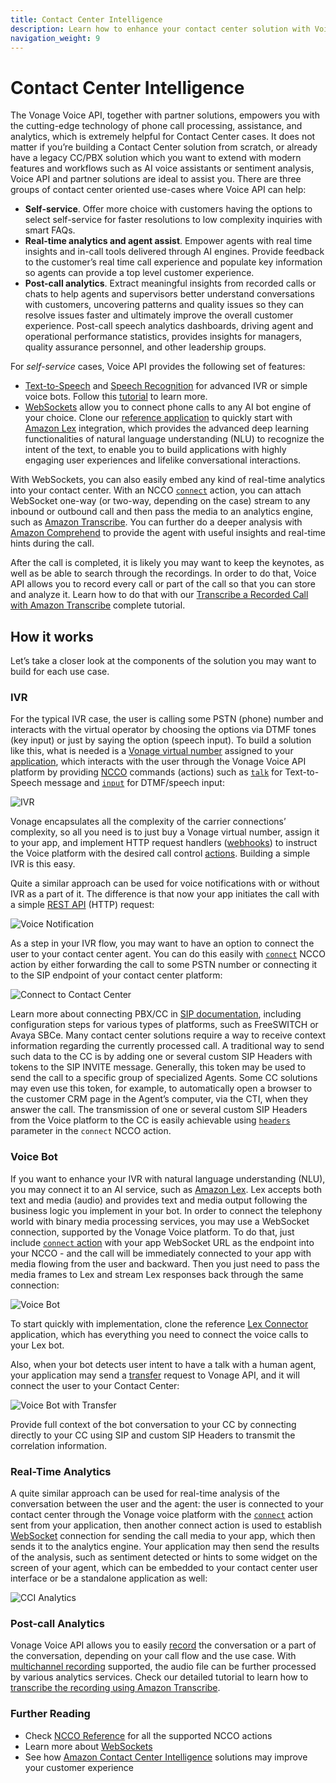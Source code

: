 ```yaml
---
title: Contact Center Intelligence
description: Learn how to enhance your contact center solution with Voice API.
navigation_weight: 9
---
```


# Contact Center Intelligence
The Vonage Voice API, together with partner solutions, empowers you with the cutting-edge technology of phone call processing, assistance, and analytics, which is extremely helpful for Contact Center cases. It does not matter if you’re building a Contact Center solution from scratch, or already have a legacy CC/PBX solution which you want to extend with modern features and workflows such as AI voice assistants or sentiment analysis, Voice API and partner solutions are ideal to assist you.
There are three groups of contact center oriented use-cases where Voice API can help:

* **Self-service**. Offer more choice with customers having the options to select self-service for faster resolutions to low complexity inquiries with smart FAQs.
* **Real-time analytics and agent assist**. Empower agents with real time insights and in-call tools delivered through AI engines.  Provide feedback to the customer’s real time call experience and populate key information so agents can provide a top level customer experience.
* **Post-call analytics**. Extract meaningful insights from recorded calls or chats to help agents and supervisors better understand conversations with customers, uncovering patterns and quality issues so they can resolve issues faster and ultimately improve the overall customer experience. Post-call speech analytics dashboards, driving agent and operational performance statistics, provides insights for managers, quality assurance personnel, and other leadership groups.

For *self-service* cases, Voice API provides the following set of features:

* [Text-to-Speech](/voice/voice-api/guides/text-to-speech) and [Speech Recognition](/voice/voice-api/guides/asr) for advanced IVR or simple voice bots. Follow this [tutorial](/use-cases/asr-use-case-voice-bot) to learn more.
* [WebSockets](/voice/voice-api/guides/websockets) allow you to connect phone calls to any AI bot engine of your choice. Clone our [reference application](https://github.com/Nexmo/lex-connector) to quickly start with [Amazon Lex](https://aws.amazon.com/lex/) integration, which provides the advanced deep learning functionalities of natural language understanding (NLU) to recognize the intent of the text, to enable you to build applications with highly engaging user experiences and lifelike conversational interactions. 

With WebSockets, you can also easily embed any kind of real-time analytics into your contact center. With an NCCO [`connect`](/voice/voice-api/ncco-reference#connect) action, you can attach WebSocket one-way (or two-way, depending on the case) stream to any inbound or outbound call and then pass the media to an analytics engine, such as [Amazon Transcribe](https://aws.amazon.com/transcribe/). You can further do a deeper analysis with [Amazon Comprehend](https://aws.amazon.com/comprehend/) to provide the agent with useful insights and real-time hints during the call.

After the call is completed, it is likely you may want to keep the keynotes, as well as be able to search through the recordings. In order to do that, Voice API allows you to record every call or part of the call so that you can store and analyze it. Learn how to do that with our [Transcribe a Recorded Call with Amazon Transcribe](/use-cases/trancribe-amazon-api) complete tutorial.

## How it works

Let’s take a closer look at the components of the solution you may want to build for each use case.

### IVR
For the typical IVR case, the user is calling some PSTN (phone) number and interacts with the virtual operator by choosing the options via DTMF tones (key input) or just by saying the option (speech input). To build a solution like this, what is needed is a [Vonage virtual number](/numbers/overview) assigned to your [application](/application/overview), which interacts with the user through the Vonage Voice API platform by providing [NCCO](/voice/voice-api/guides/ncco) commands (actions) such as [`talk`](/voice/voice-api/ncco-reference#talk) for Text-to-Speech message and [`input`](/voice/voice-api/ncco-reference#input) for DTMF/speech input:

![IVR](/images/voice-api/cci_ivr.png)

Vonage encapsulates all the complexity of the carrier connections’ complexity, so all you need is to just buy a Vonage virtual number, assign it to your app, and implement HTTP request handlers ([webhooks](/voice/voice-api/webhook-reference)) to instruct the Voice platform with the desired call control [actions](/voice/voice-api/ncco-reference). Building a simple IVR is this easy.

Quite a similar approach can be used for voice notifications with or without IVR as a part of it. The difference is that now your app initiates the call with a simple [REST API](/api/voice#createCall) (HTTP) request:

![Voice Notification](/images/voice-api/cci_outbound.png)

As a step in your IVR flow, you may want to have an option to connect the user to your contact center agent. You can do this easily with [`connect`](/voice/voice-api/ncco-reference#connect) NCCO action by either forwarding the call to some PSTN number or connecting it to the SIP endpoint of your contact center platform:

![Connect to Contact Center](/images/voice-api/cci_ivr_connect.png)

Learn more about connecting PBX/CC in [SIP documentation](/voice/sip/overview), including configuration steps for various types of platforms, such as FreeSWITCH or Avaya SBCe.
Many contact center solutions require a way to receive context information regarding the currently processed call. A traditional way to send such data to the CC is by adding one or several custom SIP Headers with tokens to the SIP INVITE message. Generally, this token may be used to send the call to a specific group of specialized Agents. Some CC solutions may even use this token, for example, to automatically open a browser to the customer CRM page in the Agent’s computer, via the CTI, when they answer the call. 
The transmission of one or several custom SIP Headers from the Voice platform to the CC is easily achievable using [`headers`](/voice/voice-api/ncco-reference#sip-the-sip-endpoint-to-connect-to) parameter in the `connect` NCCO action.

### Voice Bot
If you want to enhance your IVR with natural language understanding (NLU), you may connect it to an AI service, such as [Amazon Lex](https://aws.amazon.com/lex/). Lex accepts both text and media (audio) and provides text and media output following the business logic you implement in your bot. In order to connect the telephony world with binary media processing services, you may use a WebSocket connection, supported by the Vonage Voice platform. To do that, just include [`connect` action](/voice/voice-api/ncco-reference#connect) with your app WebSocket URL as the endpoint into your NCCO - and the call will be immediately connected to your app with media flowing from the user and backward. Then you just need to pass the media frames to Lex and stream Lex responses back through the same connection:

![Voice Bot](/images/voice-api/cci_bot.png)

To start quickly with implementation, clone the reference [Lex Connector](https://github.com/Nexmo/lex-connector) application, which has everything you need to connect the voice calls to your Lex bot.

Also, when your bot detects user intent to have a talk with a human agent, your application may send a [transfer](/voice/voice-api/code-snippets/transfer-a-call) request to Vonage API, and it will connect the user to your Contact Center:

![Voice Bot with Transfer](/images/voice-api/cci_bot_transfer.png)

Provide full context of the bot conversation to your CC by connecting directly to your CC using SIP and custom SIP Headers to transmit the correlation information.

### Real-Time Analytics

A quite similar approach can be used for real-time analysis of the conversation between the user and the agent: the user is connected to your contact center through the Vonage voice platform with the [`connect`](/voice/voice-api/ncco-reference#connect) action sent from your application, then another connect action is used to establish [WebSocket](/voice/voice-api/guides/websockets) connection for sending the call media to your app, which then sends it to the analytics engine. Your application may then send the results of the analysis, such as sentiment detected or hints to some widget on the screen of your agent, which can be embedded to your contact center user interface or be a standalone application as well:

![CCI Analytics](/images/voice-api/cci_analytics.png)

### Post-call Analytics

Vonage Voice API allows you to easily [record](/voice/voice-api/guides/recording) the conversation or a part of the conversation, depending on your call flow and the use case. With [multichannel recording](/voice/voice-api/guides/recording#multi-channel-recording) supported, the audio file can be further processed by various analytics services. Check our detailed tutorial to learn how to [transcribe the recording using Amazon Transcribe](/use-cases/trancribe-amazon-api).

### Further Reading
* Check [NCCO Reference](/voice/voice-api/ncco-reference) for all the supported NCCO actions
* Learn more about [WebSockets](/voice/voice-api/guides/websockets)
* See how [Amazon Contact Center Intelligence](https://aws.amazon.com/machine-learning/contact-center-intelligence/) solutions may improve your customer experience
